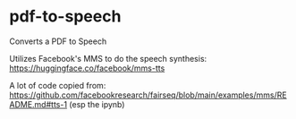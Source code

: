 # pdf-to-speech

Converts a PDF to Speech

Utilizes Facebook's MMS to do the speech synthesis: https://huggingface.co/facebook/mms-tts

A lot of code copied from: https://github.com/facebookresearch/fairseq/blob/main/examples/mms/README.md#tts-1 (esp the ipynb)